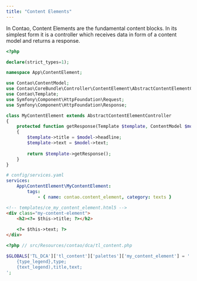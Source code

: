```yaml
---
title: "Content Elements"
---
```


In Contao, Content Elements are the fundamental content blocks. In its simplest
form it is a controller which receives data in form of a content model and returns
a response.



```php
<?php

declare(strict_types=1);

namespace App\ContentElement;

use Contao\ContentModel;
use Contao\CoreBundle\Controller\ContentElement\AbstractContentElementController;
use Contao\Template;
use Symfony\Component\HttpFoundation\Request;
use Symfony\Component\HttpFoundation\Response;

class MyContentElement extends AbstractContentElementController
{
    protected function getResponse(Template $template, ContentModel $model, Request $request): Response
    {
        $template->title = $model->headline;
        $template->text = $model->text;
        
        return $template->getResponse();
    }
}
```

```yaml
# config/services.yaml
services:
    App\ContentElement\MyContentElement:
        tags:
            - { name: contao.content_element, category: texts }
```

```html
<!-- templates/ce_my_content_element.html5 -->
<div class="my-content-element">
    <h2><?= $this->title; ?></h2>
    
    <?= $this->text; ?>
</div>
```

```php
<?php // src/Resources/contao/dca/tl_content.php

$GLOBALS['TL_DCA']['tl_content']['palettes']['my_content_element'] = '
    {type_legend},type;
    {text_legend),title,text;
';
```
